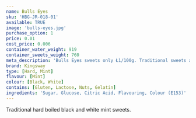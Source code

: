```yaml
---
name: Bulls Eyes
sku: 'HBG-JR-018-01'
available: TRUE
image: 'bulls-eyes.jpg'
purchase_option: 1
price: 0.01
cost_price: 0.006
container_water_weight: 919
container_sweets_weight: 760
meta_description: 'Bulls Eyes sweets only Ł1/100g. Traditional sweets and more at Humbugs Confectionery Store. Specialists in satisfying your sweet tooth!'
brand: Kingsway
type: [Hard, Mint]
flavour: [Mint]
colour: [Black, White]
contains: [Gluten, Lactose, Nuts, Gelatin]
ingredients: 'Sugar, Glucose, Citric Acid, Flavouring, Colour (E153)'
---
```

Traditional hard boiled black and white mint sweets.